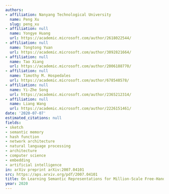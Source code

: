 ```yaml
---
authors:
- affiliation: Nanyang Technological University
  name: Peng Xu
  slug: peng_xu
- affiliation: null
  name: Yongye Huang
  url: https://academic.microsoft.com/author/2618022544/
- affiliation: null
  name: Tongtong Yuan
  url: https://academic.microsoft.com/author/3092821664/
- affiliation: null
  name: Tao Xiang
  url: https://academic.microsoft.com/author/2006188770/
- affiliation: null
  name: Timothy M. Hospedales
  url: https://academic.microsoft.com/author/678548578/
- affiliation: null
  name: Yi-Zhe Song
  url: https://academic.microsoft.com/author/2365212314/
- affiliation: null
  name: Liang Wang
  url: https://academic.microsoft.com/author/2226151461/
date: '2020-07-07'
estimated_citations: null
fields:
- sketch
- semantic memory
- hash function
- network architecture
- natural language processing
- architecture
- computer science
- embedding
- artificial intelligence
in: arXiv preprint arXiv:2007.04101
src: https://aps.arxiv.org/pdf/2007.04101
title: On Learning Semantic Representations for Million-Scale Free-Hand Sketches.
year: 2020
---
```

